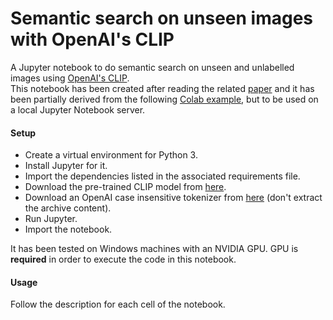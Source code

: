 # Semantic search on unseen images with OpenAI's CLIP
A Jupyter notebook to do semantic search on unseen and unlabelled images using [OpenAI's CLIP](https://openai.com/blog/clip/).  
This notebook has been created after reading the related [paper](https://cdn.openai.com/papers/Learning_Transferable_Visual_Models_From_Natural_Language_Supervision.pdf) and it has been partially derived from the following [Colab example](https://github.com/openai/CLIP/blob/main/notebooks/Interacting_with_CLIP.ipynb), but to be used on a local Jupyter Notebook server.  
  
#### Setup
- Create a virtual environment for Python 3.
- Install Jupyter for it.
- Import the dependencies listed in the associated requirements file.
- Download the pre-trained CLIP model from [here](https://openaipublic.azureedge.net/clip/models/40d365715913c9da98579312b702a82c18be219cc2a73407c4526f58eba950af/ViT-B-32.pt).
- Download an OpenAI case insensitive tokenizer from [here](https://openaipublic.azureedge.net/clip/bpe_simple_vocab_16e6.txt.gz) (don't extract the archive content).
- Run Jupyter.
- Import the notebook.
  
It has been tested on Windows machines with an NVIDIA GPU. GPU is **required** in order to execute the code in this notebook.  
  
#### Usage
Follow the description for each cell of the notebook.
  
